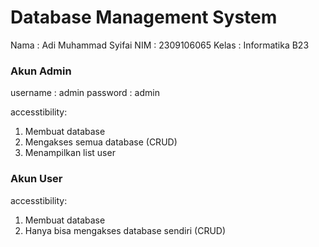 # Database Management System

Nama : Adi Muhammad Syifai
NIM : 2309106065
Kelas : Informatika B23

### Akun Admin

username : admin
password : admin

accesstibility:

1. Membuat database
2. Mengakses semua database (CRUD)
3. Menampilkan list user

### Akun User

accesstibility:

1. Membuat database
2. Hanya bisa mengakses database sendiri (CRUD)

